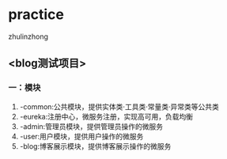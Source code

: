 # practice
zhulinzhong
## <blog测试项目>
### 一：模块
1.  -common:公共模块，提供实体类·工具类·常量类·异常类等公共类
2.  -eureka:注册中心，微服务注册，实现高可用，负载均衡
3.  -admin:管理员模块，提供管理员操作的微服务
4.  -user:用户模块，提供用户操作的微服务
5.  -blog:博客展示模块，提供博客展示操作的微服务

